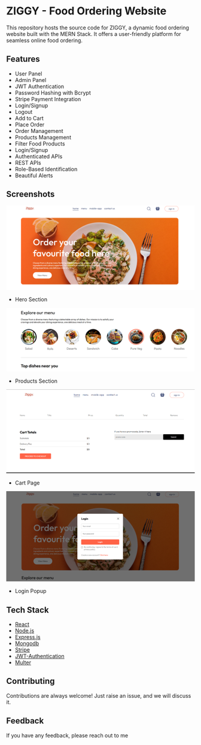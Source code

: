# ZIGGY - Food Ordering Website

This repository hosts the source code for ZIGGY, a dynamic food ordering website built with the MERN Stack. It offers a user-friendly platform for seamless online food ordering.

## Features

- User Panel
- Admin Panel
- JWT Authentication
- Password Hashing with Bcrypt
- Stripe Payment Integration
- Login/Signup
- Logout
- Add to Cart
- Place Order
- Order Management
- Products Management
- Filter Food Products
- Login/Signup
- Authenticated APIs
- REST APIs
- Role-Based Identification
- Beautiful Alerts

## Screenshots

![Hero](Screenshots\Hero_Section.png)
- Hero Section

![Products](Screenshots\Product_Section.png)
- Products Section

![Cart](Screenshots\Cart_Page.png)
- Cart Page

![Login](Screenshots\Login_Popup.png)
- Login Popup


## Tech Stack
* [React](https://reactjs.org/)
* [Node.js](https://nodejs.org/en)
* [Express.js](https://expressjs.com/)
* [Mongodb](https://www.mongodb.com/)
* [Stripe](https://stripe.com/)
* [JWT-Authentication](https://jwt.io/introduction)
* [Multer](https://www.npmjs.com/package/multer)


## Contributing

Contributions are always welcome!
Just raise an issue, and we will discuss it.

## Feedback

If you have any feedback, please reach out to me
